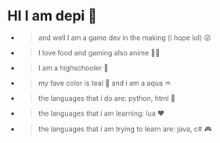# HI I am depi 💙
  - > and well I am a game dev in the making (i hope lol) 😜 
  - > I love food and gaming also anime 🍣🍜
  - > I am a highschooler 🏫
  - > my fave color is teal 💙 and i am a aqua ♒
  - > the languages that i do are: python, html 🐍
  - > the languages that i am learning: lua ♥
  - > the languages that i am trying to learn are: java, c# 🎮
  
  

  
